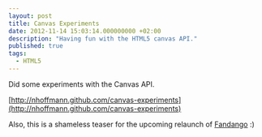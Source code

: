 ```yaml
---
layout: post
title: Canvas Experiments
date: 2012-11-14 15:03:14.000000000 +02:00
description: "Having fun with the HTML5 canvas API."
published: true
tags:
  - HTML5
---
```


Did some experiments with the Canvas API.

[http://nhoffmann.github.com/canvas-experiments](http://nhoffmann.github.com/canvas-experiments)

Also, this is a shameless teaser for the upcoming relaunch of [Fandango](http://fandangocast.com) :)
